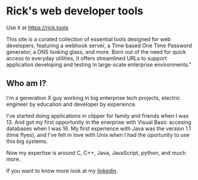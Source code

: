 # Rick's web developer tools

Use it at https://rick.tools

This site is a curated collection of essential tools designed for web developers, featuring a webhook server, a Time based One Time Password generator, a DNS looking glass, and more. Born out of the need for quick access to everyday utilities, it offers streamlined URLs to support application developing and testing in large-scale enterprise environments." 

## Who am I? 

I'm a generation X guy working in big enterprise tech projects, electric engineer by education and developer by experience. 

I've started doing applications in clipper for family and friends when I was 13. And got my first opportunity in the enerprise with Visual Basic accesing databases when I was 16. My first experience with Java was the version 1.1 (time flyes), and I've felt in love with Unix when I had the oportunity to use this big systems.

Now my expertise is around C, C++, Java, JavaScript, python, and much more.

If you want to know more look at my <a href="https://www.linkedin.com/in/peironcely/" target="_blank">linkedin<a>.